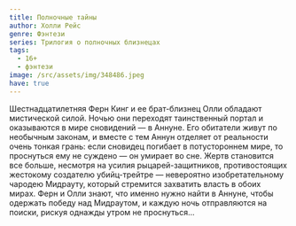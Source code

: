 ```yaml
---
title: Полночные тайны
author: Холли Рейс
genre: Фэнтези
series: Трилогия о полночных близнецах
tags:
  - 16+
  - фэнтези
image: /src/assets/img/348486.jpeg
have: true
---
```

Шестнадцатилетняя Ферн Кинг и ее брат-близнец Олли обладают мистической силой. Ночью они переходят таинственный портал и оказываются в мире сновидений — в Аннуне. Его обитатели живут по необычным законам, и вместе с тем Аннун отделяет от реальности очень тонкая грань: если сновидец погибает в потустороннем мире, то проснуться ему не суждено — он умирает во сне. Жертв становится все больше, несмотря на усилия рыцарей-защитников, противостоящих жестокому создателю убийц-трейтре — невероятно изобретательному чародею Мидрауту, который стремится захватить власть в обоих мирах. Ферн и Олли знают, что именно нужно найти в Аннуне, чтобы одержать победу над Мидраутом, и каждую ночь отправляются на поиски, рискуя однажды утром не проснуться...
